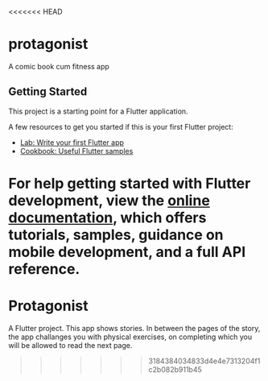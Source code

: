 <<<<<<< HEAD
# protagonist

A comic book cum fitness app

## Getting Started

This project is a starting point for a Flutter application.

A few resources to get you started if this is your first Flutter project:

- [Lab: Write your first Flutter app](https://docs.flutter.dev/get-started/codelab)
- [Cookbook: Useful Flutter samples](https://docs.flutter.dev/cookbook)

For help getting started with Flutter development, view the
[online documentation](https://docs.flutter.dev/), which offers tutorials,
samples, guidance on mobile development, and a full API reference.
=======
# Protagonist
A Flutter project.
This app shows stories.
In between the pages of the story,
the app challanges you with
physical exercises,
on completing which you will 
be allowed to read the next page.
>>>>>>> 3184384034833d4e4e7313204f1c2b082b911b45
